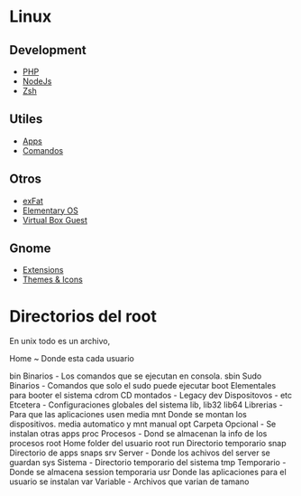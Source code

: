 # Linux

## Development
- [PHP](./php.md)
- [NodeJs](./nodejs.md)
- [Zsh](./zsh.md)

## Utiles
- [Apps](./apps.md)
- [Comandos](./comandos.md)

## Otros
- [exFat](./exfat.md)
- [Elementary OS](./elementary_os.md)
- [Virtual Box Guest](./virtual_box.md)

## Gnome
- [Extensions](./gnome_extensions.md)
- [Themes & Icons](./themes_icons.md)


# Directorios del root

En unix todo es un archivo, 

Home ~ Donde esta cada usuario


bin Binarios - Los comandos que se ejecutan en consola.
sbin Sudo Binarios - Comandos que solo el sudo puede ejecutar
boot Elementales para booter el sistema
cdrom CD montados - Legacy
dev Dispositovos - 
etc Etcetera - Configuraciones globales del sistema
lib, lib32 lib64 Librerias - Para que las aplicaciones usen
media mnt Donde se montan los dispositivos. media automatico y mnt manual
opt Carpeta Opcional - Se instalan otras apps
proc Procesos - Dond se almacenan la info de los procesos
root Home folder del usuario root
run Directorio temporario
snap Directorio de apps snaps
srv Server - Donde los achivos del server se guardan
sys Sistema - Directorio temporario del sistema
tmp Temporario - Donde se almacena session temporaria
usr Donde las aplicaciones para el usuario se instalan
var Variable - Archivos que varian de tamano
